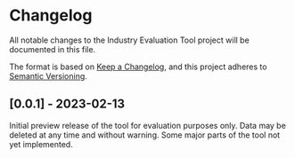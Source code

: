 # Changelog

All notable changes to the Industry Evaluation Tool project will be documented in this file.

The format is based on [Keep a Changelog](https://keepachangelog.com/en/1.0.0/),
and this project adheres to [Semantic Versioning](https://semver.org/spec/v2.0.0.html).

## [0.0.1] - 2023-02-13
Initial preview release of the tool for evaluation purposes only. Data may be deleted
at any time and without warning. Some major parts of the tool not yet implemented.
